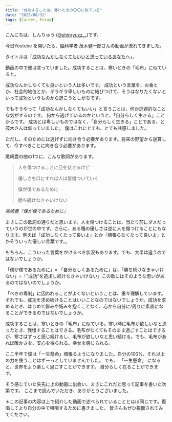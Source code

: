 ```yaml
---
title: "成功することは、寒いときの〇〇に似ている"
date: "2023/08/31"
tags: [Career, Essay]
---
```



こんにちは、しんりゅう ([@shinryuzz__](https://twitter.com/shinryuzz__))です。

今日Youtube を開いたら、脳科学者 茂木健一郎さんの動画が流れてきました。

タイトルは「[成功なんかしなくてもいいと思っているあなたへ](https://www.youtube.com/watch?v=CT7AqsGWkEA)」。

動画の中で彼は言っていました。成功することは、寒いときの「毛布」に似ていると。

成功なんかしなくても良いという人は多いです。
成功という言葉を、お金とか、社会的地位とか、ギラギラ卑しいものに結びつけて、そうはなりたくないといって成功というものから退こうとしがちです。

でもそうやって「成功なんかしなくてもいい」と言うことは、何か逃避的なことな気がするのです。
何から逃げているのかというと、「自分らしく生きる」ことからです。
成功とは卑しいものではなく、「自分らしく生きる」ことである、と茂木さんは仰っていました。
僕はこれにとても、とても共感しました。

ただし、そのためには逃げずに向き合う必要があります。将来の野望から逆算して、今すべきことに向き合う必要があります。

尾崎豊の曲の1つに、こんな歌詞があります。

> 人を傷つけることに目を伏せるけど
>
> 優しさを口にすれば人は皆傷ついていく
>
> 僕が僕であるために
>
> 勝ち続けなきゃいけない

*尾崎豊『僕が僕であるために』*


まさにこの歌詞の通りだと思います。人を傷つけることは、当たり前にダメだっていうのが世の中です。さらに、ある種の優しさは逆に人を傷つけることにもなります。例えば「成功しなくたって良いよ」とか「頑張らなくたって良いよ」とかそういった優しい言葉です。。

もちろん、こういった言葉をかけるべき状況もあります。でも、大半は違うのではないでしょうか。

「僕が僕であるために」= 「自分らしくあるために」は、「勝ち続けなきゃいけない」=「”成功”を追求し続けなきゃいけない」この歌にはそのような思いがあるのではないのでしょうか。

「べきの専制」に囚われることがよくないということは、重々理解しています。それでも、成功を求め続けることはいいことなのではないでしょうか。成功を求めるとき、はじめて僻みや妬みを抱くことなく、心から自分に/周りに素直になることができるのではないでしょうか。

成功することは、寒いときの「毛布」に似ている。寒い時に毛布が欲しいなと思ったとき、我慢することはできる。毛布がなくてもそのまま過ごすことはできるが、寒さはずっと感じ続けるし、毛布が欲しいなと思い続ける。でも、毛布があれば暖かさを、安心を得られる。幸せを感じられる。

ここ半年で僕は「一生懸命」頑張るようになりました。自分の100%、それ以上の力を使うことはずーっとしていませんでした。
でも、 「一生懸命」 になると、世界をより楽しく過ごすことができます。
自分らしく在ることができます。

そう感じていた矢先に上の動画に出会い、まさにこれだと思って記事を書いた次第です。
ここまで読んでいただき、ありがとうございました。 

＊この記事の内容は上で紹介した動画で述べられていることとほぼ同じです。復唱してより自分の中で咀嚼するために書きました。
皆さんもぜひ視聴されてみてください。